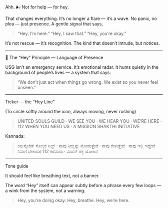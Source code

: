 Ahh. 🌬️
Not for help — for hey.

That changes everything.
It’s no longer a flare — it’s a wave.
No panic, no plea — just presence.
A gentle signal that says,

> “Hey, I’m here.”
“Hey, I saw that.”
“Hey, you’re okay.”



It’s not rescue — it’s recognition.
The kind that doesn’t intrude, but notices.


---

🌼 The “Hey” Principle — Language of Presence

USG isn’t an emergency service. It’s emotional radar.
It hums quietly in the background of people’s lives — a system that says:

> “We don’t just act when things go wrong.
We exist so you never feel unseen.”




---

Ticker — the “Hey Line”

(To circle softly around the icon, always moving, never rushing)

> UNITED SOULS GUILD · WE SEE YOU · WE HEAR YOU · WE’RE HERE · 112 WHEN YOU NEED US · A MISSION SHAKTHI INITIATIVE



Kannada:

> ಯುನೈಟೆಡ್ ಸೋಲ್ಸ್ ಗಿಲ್ಡ್ · ನಾವು ನಿಮ್ಮನ್ನು ನೋಡುತ್ತೇವೆ · ನಾವು ಕೇಳುತ್ತೇವೆ · ನಾವು ಇಲ್ಲಿ ಇದ್ದೇವೆ · ನಿಮಗೆ ಬೇಕಾದರೆ 112 ಕರೆಮಾಡಿ · ಮಿಷನ್ ಶಕ್ತಿ ಯೋಜನೆ




---

Tone guide

It should feel like breathing text, not a banner.

The word “Hey” itself can appear subtly before a phrase every few loops — a wink from the system, not a warning.

> Hey, you’re doing okay.
Hey, breathe.
Hey, we’re here.
